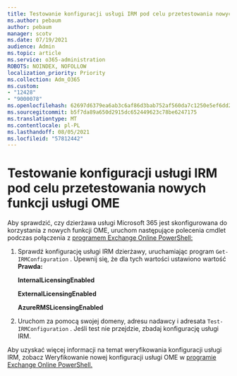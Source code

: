 ```yaml
---
title: Testowanie konfiguracji usługi IRM pod celu przetestowania nowych funkcji usługi OME
ms.author: pebaum
author: pebaum
manager: scotv
ms.date: 07/19/2021
audience: Admin
ms.topic: article
ms.service: o365-administration
ROBOTS: NOINDEX, NOFOLLOW
localization_priority: Priority
ms.collection: Adm_O365
ms.custom:
- "12428"
- "9000078"
ms.openlocfilehash: 62697d6379ea6ab3c6af86d3bab752af560da7c1250e5ef6dd2a3eae8023a05e
ms.sourcegitcommit: b5f7da89a650d2915dc652449623c78be6247175
ms.translationtype: MT
ms.contentlocale: pl-PL
ms.lasthandoff: 08/05/2021
ms.locfileid: "57812442"
---
```

# <a name="test-irm-configuration-for-new-ome-capabilities"></a>Testowanie konfiguracji usługi IRM pod celu przetestowania nowych funkcji usługi OME

Aby sprawdzić, czy dzierżawa usługi Microsoft 365 jest skonfigurowana do korzystania z nowych funkcji OME, uruchom następujące polecenia cmdlet podczas połączenia z [programem Exchange Online PowerShell:](/powershell/exchange/exchange-online-powershell)


1. Sprawdź konfigurację usługi IRM dzierżawy, uruchamiając program `Get-IRMConfiguration` . Upewnij się, że dla tych wartości ustawiono wartość **Prawda:**
    
    **InternalLicensingEnabled**
    
    **ExternalLicensingEnabled**
    
    **AzureRMSLicensingEnabled**

2. Uruchom za pomocą swojej domeny, adresu nadawcy i adresata `Test-IRMConfiguration` . Jeśli test nie przejdzie, zbadaj konfigurację usługi IRM.

Aby uzyskać więcej informacji na temat weryfikowania konfiguracji usługi IRM, zobacz Weryfikowanie nowej konfiguracji usługi OME w [programie Exchange Online PowerShell.](/microsoft-365/compliance/set-up-new-message-encryption-capabilities#verify-new-ome-configuration-in-exchange-online-powershell)